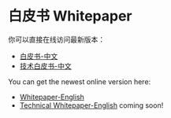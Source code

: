 # 白皮书 Whitepaper
你可以直接在线访问最新版本：
- [白皮书-中文](http://oss.sharder.org/sharder/whitepaper/sharder-whitepaper-v1.0-cn.pdf)
- [技术白皮书-中文](http://oss.sharder.org/sharder/whitepaper/sharder-technical-whitepaper-v1.1-cn.pdf)

You can get the newest online version here:
- [Whitepaper-English](http://oss.sharder.org/sharder/whitepaper/sharder-whitepaper-v1.0-en.pdf)
- [Technical Whitepaper-English](#) coming soon!

